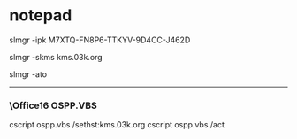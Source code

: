 # notepad

slmgr -ipk M7XTQ-FN8P6-TTKYV-9D4CC-J462D

slmgr -skms kms.03k.org

slmgr -ato

---
###   \Office16  OSPP.VBS
cscript ospp.vbs /sethst:kms.03k.org
cscript ospp.vbs /act
